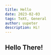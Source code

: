 ```yaml
---
title: Hello
date: 2023-02-03
tags: TeXt, General
author: uupeter
description: Hi!
---
```


## Hello There!
